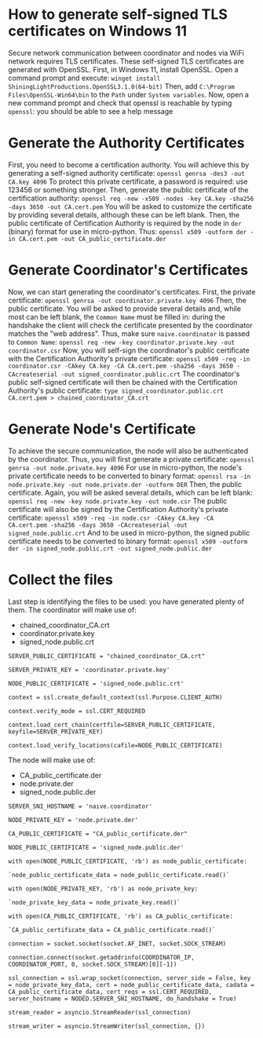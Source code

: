 # How to generate self-signed TLS certificates on Windows 11
Secure network communication between coordinator and nodes via WiFi network requires TLS certificates. These self-signed TLS certificates are generated with OpenSSL.
First, in Windows 11, install OpenSSL. Open a command prompt and execute:
`winget install ShiningLightProductions.OpenSSL3.1.0(64-bit)`
Then, add `C:\Program Files\OpenSSL-Win64\bin` to the `Path` under `System variables`. Now, open a new command prompt and check that openssl is reachable by typing `openssl`: you should be able to see a help message

# Generate the Authority Certificates
First, you need to become a certification authority. You will achieve this by generating a self-signed authority certificate:
`openssl genrsa -des3 -out CA.key 4096`
To protect this private certificate, a password is required: use 123456 or something stronger.
Then, generate the public certificate of the certification authority:
`openssl req -new -x509 -nodes -key CA.key -sha256 -days 3650 -out CA.cert.pem`
You will be asked to customize the certificate by providing several details, although these can be left blank.
Then, the public certificate of Certification Authority is required by the node in `der` (binary) format for use in micro-python. Thus:
`openssl x509 -outform der -in CA.cert.pem -out CA_public_certificate.der`

# Generate Coordinator's Certificates
Now, we can start generating the coordinator's certificates. First, the private certificate:
`openssl genrsa -out coordinator.private.key 4096`
Then, the public certificate. You will be asked to provide several details and, while most can be left blank, the `Common Name` must be filled in: during the handshake the client will check the certificate presented by the coordinator matches the "web address". Thus, make sure `naive.coordinator` is passed to `Common Name`:
`openssl req -new -key coordinator.private.key -out coordinator.csr`
Now, you will self-sign the coordinator's public certificate with the Certification Authority's private certificate:
`openssl x509 -req -in coordinator.csr -CAkey CA.key -CA CA.cert.pem -sha256 -days 3650 -CAcreateserial -out signed_coordinator.public.crt`
The coordinator's public self-signed certificate will then be chained with the Certification Authority's public certificate:
`type signed_coordinator.public.crt CA.cert.pem > chained_coordinator_CA.crt`

# Generate Node's Certificate
To achieve the secure communication, the node will also be authenticated by the coordinator. Thus, you will first generate a private certificate:
`openssl genrsa -out node.private.key 4096`
For use in micro-python, the node's private certificate needs to be converted to binary format:
`openssl rsa -in node.private.key -out node.private.der -outform DER`
Then, the public certificate. Again, you will be asked several details, which can be left blank:
`openssl req -new -key node.private.key -out node.csr`
The public certificate will also be signed by the Certification Authority's private certificate:
`openssl x509 -req -in node.csr -CAkey CA.key -CA CA.cert.pem -sha256 -days 3650 -CAcreateserial -out signed_node.public.crt`
And to be used in micro-python, the signed public certificate needs to be converted to binary format:
`openssl x509 -outform der -in signed_node.public.crt -out signed_node.public.der`

# Collect the files
Last step is identifying the files to be used: you have generated plenty of them.
The coordinator will make use of:
- chained_coordinator_CA.crt
- coordinator.private.key
- signed_node.public.crt

`SERVER_PUBLIC_CERTIFICATE = "chained_coordinator_CA.crt"`

`SERVER_PRIVATE_KEY = 'coordinator.private.key'`

`NODE_PUBLIC_CERTIFICATE = 'signed_node.public.crt'`

`context = ssl.create_default_context(ssl.Purpose.CLIENT_AUTH)`

`context.verify_mode = ssl.CERT_REQUIRED`

`context.load_cert_chain(certfile=SERVER_PUBLIC_CERTIFICATE, keyfile=SERVER_PRIVATE_KEY)`

`context.load_verify_locations(cafile=NODE_PUBLIC_CERTIFICATE)
`

The node will make use of:
- CA_public_certificate.der
- node.private.der
- signed_node.public.der

`SERVER_SNI_HOSTNAME = 'naive.coordinator'`

`NODE_PRIVATE_KEY = 'node.private.der'`

`CA_PUBLIC_CERTIFICATE = "CA_public_certificate.der"`

`NODE_PUBLIC_CERTIFICATE = 'signed_node.public.der'`

`with open(NODE_PUBLIC_CERTIFICATE, 'rb') as node_public_certificate:`

	`node_public_certificate_data = node_public_certificate.read()`
    
`with open(NODE_PRIVATE_KEY, 'rb') as node_private_key:`

	`node_private_key_data = node_private_key.read()`
    
`with open(CA_PUBLIC_CERTIFICATE, 'rb') as CA_public_certificate:`

	`CA_public_certificate_data = CA_public_certificate.read()`
    
`connection = socket.socket(socket.AF_INET, socket.SOCK_STREAM)`

`connection.connect(socket.getaddrinfo(COORDINATOR_IP, COORDINATOR_PORT, 0, socket.SOCK_STREAM)[0][-1])`

`ssl_connection = ssl.wrap_socket(connection, server_side = False, key = node_private_key_data, cert = node_public_certificate_data, cadata = CA_public_certificate_data, cert_reqs = ssl.CERT_REQUIRED, server_hostname = NODED.SERVER_SNI_HOSTNAME, do_handshake = True)`

`stream_reader = asyncio.StreamReader(ssl_connection)`

`stream_writer = asyncio.StreamWriter(ssl_connection, {})`